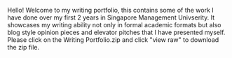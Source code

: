 Hello! Welcome to my writing portfolio, this contains some of the work I have done over my first 2 years in Singapore Management Univserity. It showcases my writing ability not only in formal academic formats but also blog style opinion pieces and elevator pitches that I have presented myself. Please click on the Writing Portfolio.zip and click "view raw" to download the zip file.

